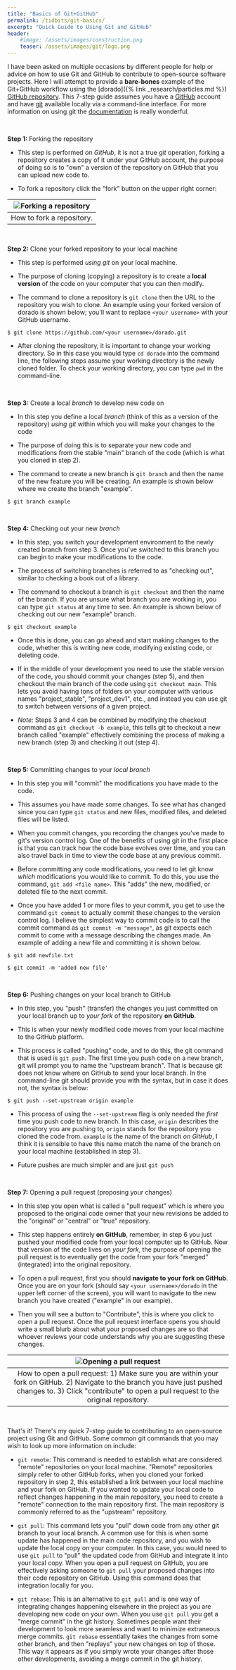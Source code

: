 ```yaml
---
title: "Basics of Git+GitHub"
permalink: /tidbits/git-basics/
excerpt: "Quick Guide to Using Git and GitHub"
header:
    #image: /assets/images/construction.png
    teaser: /assets/images/git/logo.png
---
```


I have been asked on multiple occasions by different people for help or advice
on how to use Git and GitHub to contribute to open-source software projects.
Here I will attempt to provide a **bare-bones** example of the Git+GitHub
workflow using the [dorado]({% link _research/particles.md %})
[GitHub repository](https://github.com/passaH2O/dorado).
This 7-step guide assumes you have a [GitHub](https://github.com/) account and
have [git](https://git-scm.com/) available locally via a command-line
interface. For more information on using git the
[documentation](https://git-scm.com/docs) is really wonderful.

<br>

**Step 1:** Forking the repository

- This step is performed *on GitHub*, it is not a true *git* operation,
forking a repository creates a copy of it under your GitHub account, the
purpose of doing so is to "own" a version of the repository on GitHub that you
can upload new code to.

- To fork a repository click the "fork" button on the upper right corner:

| ![Forking a repository](/assets/images/git/fork.png) |
|:--:|
| How to fork a repository. |

<br>

**Step 2:** Clone your forked repository to your local machine

- This step is performed *using git* on your local machine.

- The purpose of cloning (copying) a repository is to create a
**local version** of the code on your computer that you can then modify.

- The command to clone a repository is `git clone` then the URL to the
repository you wish to clone. An example using your forked version of dorado
is shown below; you'll want to replace `<your username>` with your GitHub
username.

```
$ git clone https://github.com/<your username>/dorado.git
```

- After cloning the repository, it is important to change your working
directory. So in this case you would type `cd dorado` into the command line,
the following steps assume your working directory is the newly cloned folder.
To check your working directory, you can type `pwd` in the command-line.

<br>

**Step 3:** Create a local *branch* to develop new code on

- In this step you define a local *branch* (think of this as a version of
the repository) *using git* within which you will make your changes to the code

- The purpose of doing this is to separate your new code and modifications from
the stable "main" branch of the code (which is what you cloned in step 2).

- The command to create a new branch is `git branch` and then the name of the
new feature you will be creating. An example is shown below where we create
the branch "example".

```
$ git branch example
```

<br>

**Step 4:** Checking out your new *branch*

- In this step, you switch your development environment to the newly created
branch from step 3. Once you've switched to this branch you can begin to make
your modifications to the code.

- The process of switching branches is referred to as "checking out", similar
to checking a book out of a library.

- The command to checkout a branch is `git checkout` and then the name of the
branch. If you are unsure what branch you are working in, you can type
`git status` at any time to see. An example is shown below of checking out our
new "example" branch.

```
$ git checkout example
```

- Once this is done, you can go ahead and start making changes to the code,
whether this is writing new code, modifying existing code, or deleting code.

- If in the middle of your development you need to use the stable version of
the code, you should commit your changes (step 5), and then checkout the
main branch of the code using `git checkout main`. This lets you avoid having
tons of folders on your computer with various names "project_stable",
"project_dev1", etc., and instead you can use git to switch between versions of
a given project.

- *Note:* Steps 3 and 4 can be combined by modifying the checkout command as
`git checkout -b example`, this tells git to checkout a new branch called
"example" effectively combining the process of making a new branch (step 3)
and checking it out (step 4).

<br>

**Step 5:** Committing changes to your *local branch*

- In this step you will "commit" the modifications you have made to the code.

- This assumes you have made some changes. To see what has changed since you
can type `git status` and new files, modified files, and deleted files will
be listed.

- When you commit changes, you recording the changes you've made to git's
version control log. One of the benefits of using git in the first place is
that you can track how the code base evolves over time, and you can also travel
back in time to view the code base at any previous commit.

- Before committing any code modifications, you need to let git know *which*
modifications you would like to commit. To do this, you use the command,
`git add <file name>`. This "adds" the new, modified, or deleted file to the
next commit.

- Once you have added 1 or more files to your commit, you get to use the
command `git commit` to actually commit these changes to the version control
log. I believe the simplest way to commit code is to call the commit command
as `git commit -m "message"`, as git expects each commit to come with a message
describing the changes made. An example of adding a new file and committing it
is shown below.

```
$ git add newfile.txt

$ git commit -m 'added new file'
```

<br>

**Step 6:** Pushing changes on your local branch to GitHub

- In this step, you "push" (transfer) the changes you just committed on your
local branch up to *your fork* of the repository **on GitHub**.

- This is when your newly modified code moves from your local machine to the
GitHub platform.

- This process is called "pushing" code, and to do this, the git command that
is used is `git push`. The first time you push code on a new branch, git will
prompt you to name the "upstream branch". That is because git does not know
where on GitHub to send your local branch. In the command-line git should
provide you with the syntax, but in case it does not, the syntax is below:

```
$ git push --set-upstream origin example
```

- This process of using the `--set-upstream` flag is only needed the *first*
time you push code to new branch. In this case, `origin` describes the
repository you are pushing to, `origin` stands for the repository you cloned
the code from. `example` is the name of the branch *on GitHub*, I think it is
sensible to have this name match the name of the branch on your local machine
(established in step 3).

- Future pushes are much simpler and are just `git push`

<br>

**Step 7:** Opening a pull request (proposing your changes)

- In this step you open what is called a "pull request" which is where you
proposed to the original code owner that your new revisions be added to the
"original" or "central" or "true" repository.

- This step happens entirely **on GitHub**, remember, in step 6 you just pushed
your modified code from your local computer up to GitHub. Now that version of
the code lives on *your fork*, the purpose of opening the pull request is to
eventually get the code from your fork "merged" (integrated) into the original
repository.

- To open a pull request, first you should **navigate to your fork on GitHub**.
Once you are on your fork (should say `<your username>/dorado` in the upper
left corner of the screen), you will want to navigate to the new branch you
have created ("example" in our example).

- Then you will see a button to "Contribute", this is where you click to open
a pull request. Once the pull request interface opens you should write a small
blurb about what your proposed changes are so that whoever reviews your code
understands why you are suggesting these changes.

| ![Opening a pull request](/assets/images/git/PR.png) |
|:--:|
| How to open a pull request: 1) Make sure you are within your fork on GitHub. 2) Navigate to the branch you have just pushed changes to. 3) Click "contribute" to open a pull request to the original repository. |

<br>

That's it! There's my quick 7-step guide to contributing to an open-source
project using Git and GitHub.
Some common git commands that you may wish to look up more information on
include:

- `git remote`: This command is needed to establish what are considered
"remote" repositories on your local machine. "Remote" repositories simply
refer to other GitHub forks, when you cloned your forked repository in step 2,
this established a link between your local machine and your fork on GitHub.
If you wanted to update your local code to reflect changes happening in the
main repository, you need to create a "remote" connection to the main
repository first. The main repository is commonly referred to as the "upstream"
repository.

- `git pull`: This command lets you "pull" down code from any other git branch
to your local branch. A common use for this is when some update has happened
in the main code repository, and you wish to update the local copy on your
computer. In this case, you would need to use `git pull` to "pull" the updated
code from GitHub and integrate it into your local copy. When you open a pull
request on GitHub, you are effectively asking someone to `git pull` your
proposed changes into their code repository on GitHub. Using this command does
that integration locally for you.

- `git rebase`: This is an alternative to `git pull` and is one way of
integrating changes happening elsewhere in the project as you are developing
new code on your own. When you use `git pull` you get a "merge commit" in the
git history. Sometimes people want their development to look more seamless and
want to minimize extraneous merge commits. `git rebase` essentially takes the
changes from some other branch, and then "replays" your new changes on top of
those. This way it appears as if you simply wrote your changes after those
other developments, avoiding a merge commit in the git history.
